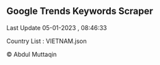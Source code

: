 

## Google Trends Keywords Scraper 
 
Last Update 05-01-2023 , 08:46:33

Country List :
VIETNAM.json



© Abdul Muttaqin 
